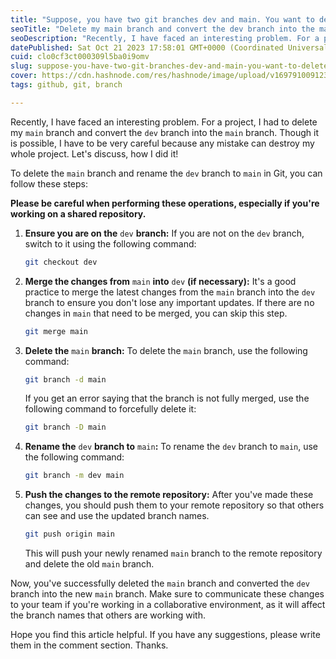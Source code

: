 ```yaml
---
title: "Suppose, you have two git branches dev and main. You want to delete main branch and convert the dev branch into main branch. How can you do that?"
seoTitle: "Delete my main branch and convert the dev branch into the main branch"
seoDescription: "Recently, I have faced an interesting problem. For a project, I had to delete my main branch and convert the dev branch into the main branch."
datePublished: Sat Oct 21 2023 17:58:01 GMT+0000 (Coordinated Universal Time)
cuid: clo0cf3ct000309l5ba0i9omv
slug: suppose-you-have-two-git-branches-dev-and-main-you-want-to-delete-main-branch-and-convert-the-dev-branch-into-main-branch-how-can-you-do-that
cover: https://cdn.hashnode.com/res/hashnode/image/upload/v1697910091239/8fdd80be-a7a1-495b-828b-de95d6e7452c.png
tags: github, git, branch

---
```


Recently, I have faced an interesting problem. For a project, I had to delete my `main` branch and convert the `dev` branch into the `main` branch. Though it is possible, I have to be very careful because any mistake can destroy my whole project. Let's discuss, how I did it!

To delete the `main` branch and rename the `dev` branch to `main` in Git, you can follow these steps:

**Please be careful when performing these operations, especially if you're working on a shared repository.**

1. **Ensure you are on the** `dev` **branch:** If you are not on the `dev` branch, switch to it using the following command:
    
    ```bash
    git checkout dev
    ```
    
2. **Merge the changes from** `main` **into** `dev` **(if necessary):** It's a good practice to merge the latest changes from the `main` branch into the `dev` branch to ensure you don't lose any important updates. If there are no changes in `main` that need to be merged, you can skip this step.
    
    ```bash
    git merge main
    ```
    
3. **Delete the** `main` **branch:** To delete the `main` branch, use the following command:
    
    ```bash
    git branch -d main
    ```
    
    If you get an error saying that the branch is not fully merged, use the following command to forcefully delete it:
    
    ```bash
    git branch -D main
    ```
    
4. **Rename the** `dev` **branch to** `main`**:** To rename the `dev` branch to `main`, use the following command:
    
    ```bash
    git branch -m dev main
    ```
    
5. **Push the changes to the remote repository:** After you've made these changes, you should push them to your remote repository so that others can see and use the updated branch names.
    
    ```bash
    git push origin main
    ```
    
    This will push your newly renamed `main` branch to the remote repository and delete the old `main` branch.
    

Now, you've successfully deleted the `main` branch and converted the `dev` branch into the new `main` branch. Make sure to communicate these changes to your team if you're working in a collaborative environment, as it will affect the branch names that others are working with.

Hope you find this article helpful. If you have any suggestions, please write them in the comment section. Thanks.